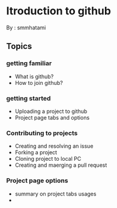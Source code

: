 # Itroduction to github
By : smmhatami
## Topics

### getting familiar
* What is github?
* How to join github?

### getting started
* Uploading a project to github
* Project page tabs and options

### Contributing to projects
* Creating and resolving an issue
* Forking a project
* Cloning project to local PC 
* Creating and maerging a pull request

### Project page options
* summary on project tabs usages
* 
